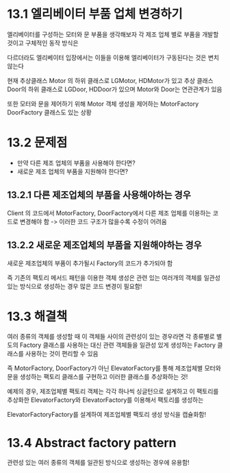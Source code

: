 # 13.1 엘리베이터 부품 업체 변경하기

엘리베이터를 구성하는 모터와 문 부품을 생각해보자 각 제조 업체 별로 부품을 개발할 것이고 구체적인 동작 방식은

다르더라도 엘리베이터 입장에서는 이들을 이용해 엘리베이터가 구동된다는 것은 변치않는다

현재 추상클래스 Motor 의 하위 클래스로 LGMotor, HDMotor가 있고 추상 클래스 Door의 하위 클래스로 LGDoor, HDDoor가 있으며 Motor와 Door는 연관관계가 있음

또한 모터와 문을 제어하기 위해 Motor 객체 생성을 제어하는 MotorFactory DoorFactory 클래스도 있는 상황

# 13.2 문제점

- 만약 다른 제조 업체의 부품을 사용해야 한다면?
- 새로운 제조 업체의 부품을 지원해야 한다면?

## 13.2.1 다른 제조업체의 부품을 사용해야하는 경우

Client 의 코드에서 MotorFactory, DoorFactory에서 다른 제조 업체를 이용하는 코드로 변경해야 함 -> 이러한 코드 구조가 많을수록 수정이 어려움

## 13.2.2 새로운 제조업체의 부품을 지원해야하는 경우

새로운 제조업체의 부품이 추가될시 Factory의 코드가 추가되야 함

즉 기존의 팩토리 메서드 패턴을 이용한 객체 생성은 관련 있는 여러개의 객체를 일관성 있는 방식으로 생성하는 경우 많은 코드 변경이 필요함!

# 13.3 해결책

여러 종류의 객체를 생성할 때 이 객체들 사이의 관련성이 있는 경우라면 각 종류별로 별도의 Factory 클래스를 사용하는 대신 관련 객체들을 일관성 있게 생성하는 Factory 클래스를 사용하는 것이 편리할 수 있음

즉 MotorFactory, DoorFactory가 아닌 ElevatorFactory를 통해 제조업체별 모터와 문을 생성하는 팩토리 클래스를 구현하고 이러한 클래스를 추상화하는 것!

예제의 경우, 제조업체별 팩토리 객체는 각각 하나씩 싱글턴으로 설계하고 이 팩토리를 추상화한 ElevatorFactory와 ElevatorFactory를 이용해서 팩토리를 생성하는

ElevatorFactoryFactory를 설계하여 제조업체별 팩토리 생성 방식을 캡슐화함!

# 13.4 Abstract factory pattern

관련성 있는 여러 종류의 객체를 일관된 방식으로 생성하는 경우에 유용함!

